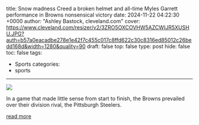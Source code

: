 title: Snow madness Creed a broken helmet and all-time Myles Garrett performance in Browns nonsensical victory
date: 2024-11-22 04:22:30 +0000
author: "Ashley Bastock, cleveland.com"
cover: https://www.cleveland.com/resizer/v2/3ZRO5OXCOVHW5AZCWIJR5XUSHU.JPG?auth=b57a0eacadbe278e1e42f7c455c017c8ffd622c30c8316ed85012c26bedd168d&width=1280&quality=90
draft: false
top: false
type: post
hide: false
toc: false
tags:
  - Sports
categories:
  - sports
---

![](https://www.cleveland.com/resizer/v2/3ZRO5OXCOVHW5AZCWIJR5XUSHU.JPG?auth=b57a0eacadbe278e1e42f7c455c017c8ffd622c30c8316ed85012c26bedd168d&width=1280&quality=90)

In a game that made little sense from start to finish, the Browns prevailed over their division rival, the Pittsburgh Steelers.

[read more](https://www.cleveland.com/browns/2024/11/snow-madness-creed-a-broken-helmet-and-all-time-myles-garrett-performance-browns-victory-over-the-steelers-nonsensical-and-fun-ashley-bastock.html)
